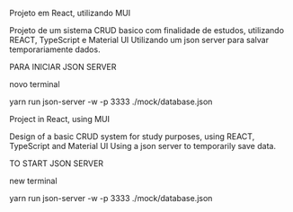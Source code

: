 Projeto em React, utilizando MUI

Projeto de um sistema CRUD basico com finalidade de estudos, utilizando REACT, TypeScript e Material UI
Utilizando um json server para salvar temporariamente dados.

PARA INICIAR JSON SERVER

novo terminal

yarn run json-server -w -p 3333 ./mock/database.json

Project in React, using MUI

Design of a basic CRUD system for study purposes, using REACT, TypeScript and Material UI
Using a json server to temporarily save data.

TO START JSON SERVER

new terminal

yarn run json-server -w -p 3333 ./mock/database.json